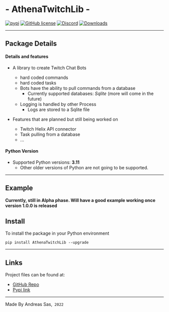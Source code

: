 # - AthenaTwitchLib -
[![pypi](https://img.shields.io/pypi/v/athenatwitchlib)](https://pypi.org/project/athenatwitchlib/) [![GitHub license](https://img.shields.io/github/license/Athena-Chaos-Driven-Code/AthenaTwitchLib)](https://github.com/Athena-Chaos-Driven-Code/AthenaTwitchLib/blob/master/LICENSE) [![Discord](https://img.shields.io/discord/814599159926620160?color=maroon)](https://discord.gg/6JcDbhXkCH) [![Downloads](https://pepy.tech/badge/athenatwitchlib)](https://pepy.tech/project/athenatwitchlib)

--- 
## Package Details
#### Details and features 
- A library to create Twitch Chat Bots
  - hard coded commands
  - hard coded tasks
  - Bots have the ability to pull commands from a database
    - Currently supported databases: *Sqlite* (more will come in the future)
  - Logging is handled by other Process
    - Logs are stored to a Sqlite file

- Features that are planned but still being worked on
  - Twitch Helix API connector
  - Task pulling from a database
  - ...

#### Python Version
- Supported Python versions: **3.11**
  - Other older versions of Python are not going to be supported.

---

## Example
**Currently, still in Alpha phase. Will have a good example working once version 1.0.0 is released**

## Install
To install the package in your Python environment

```
pip install AthenaTwitchLib --upgrade
```

---

## Links 
Project files can be found at:    
- [GitHub Repo](https://github.com/DirectiveAthena/AthenaTwitchLib)     
- [Pypi link](https://pypi.org/project/AthenaTwitchLib/)    

---
Made By Andreas Sas,` 2022`
